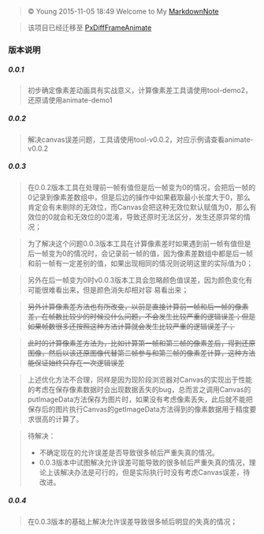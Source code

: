 > &copy; Young 2015-11-05 18:49
> Welcome to My [MarkdownNote](https://github.com/newbieYoung/MarkdownNote "MarkdownNote")

> 该项目已经迁移至 [PxDiffFrameAnimate](https://github.com/newbieYoung/PxDiffFrameAnimate)

### 版本说明

##### 0.0.1

> 初步确定像素差动画具有实战意义，计算像素差工具请使用tool-demo2，还原请使用animate-demo1

##### 0.0.2

> 解决canvas误差问题，工具请使用tool-v0.0.2，对应示例请查看animate-v0.0.2

##### 0.0.3

> 在0.0.2版本工具在处理前一帧有值但是后一帧变为0的情况，会把后一帧的0记录到像素差数组中，但是后边的操作中如果截取最小长度大于0，那么肯定会有未剔除的无效位，而Canvas会把这种无效位默认赋值为0，那么有效位的0就会和无效位的0混淆，导致还原时无法区分，发生还原异常的情况；

> 为了解决这个问题0.0.3版本工具在计算像素差时如果遇到前一帧有值但是后一帧变为0的情况时，会记录前一帧的值，因为像素差数组中都是后一帧和前一帧有一定差别的值，如果出现相同的情况则说明这里的实际值为0；

> 另外在后一帧变为0时v0.0.3版本工具会忽略颜色值误差，因为颜色变化有可能很难看出来，但是颜色消失却相对容
易看出来；

> ~~另外计算像素差方法也有所改变，以前是直接计算前一帧和后一帧的像素差，在帧数比较少的时候没什么问题，不会发生比较严重的逻辑误差；但是如果帧数很多还按照这种方法计算就会发生比较严重的逻辑误差了；~~

> ~~此时的计算像素差方法为，比如计算第一帧和第二帧的像素差后，得到还原图像，然后以该还原图像代替第二帧参与和第三帧的像素差计算，这种方法能保证始终只存在一次逻辑误差~~

> 上述优化方法不合理，同样是因为现阶段浏览器对Canvas的实现出于性能的考虑在保存像素数据时会出现数据丢失的bug，总而言之调用Canvas的putImageData方法保存为图片时，如果没有考虑像素丢失，此后就不能把保存后的图片执行Canvas的getImageData方法得到的像素数据用于精度要求很高的计算了。

> 待解决：
> + 不确定现在的允许误差是否导致很多帧后严重失真的情况。
> + 0.0.3版本中试图解决允许误差可能导致的很多帧后严重失真的情况，理论上该解决办法是可行的，但是实际执行时没有考虑Canvas误差，待改进。

##### 0.0.4
> 在0.0.3版本的基础上解决允许误差导致很多帧后明显的失真的情况；
